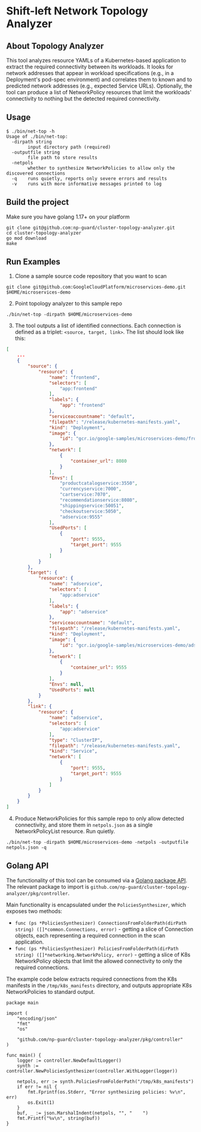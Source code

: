 # Shift-left Network Topology Analyzer

## About Topology Analyzer
This tool analyzes resource YAMLs of a Kubernetes-based application to extract the required connectivity between its workloads. It looks for network addresses that appear in workload specifications (e.g., in a Deployment's pod-spec environment) and correlates them to known and to predicted network addresses (e.g., expected Service URLs). Optionally, the tool can produce a list of NetworkPolicy resources that limit the workloads' connectivity to nothing but the detected required connectivity.

## Usage
```
$ ./bin/net-top -h
Usage of ./bin/net-top:
  -dirpath string
    	input directory path (required)
  -outputfile string
    	file path to store results
  -netpols
        whether to synthesize NetworkPolicies to allow only the discovered connections
  -q    runs quietly, reports only severe errors and results
  -v    runs with more informative messages printed to log
```

## Build the project
Make sure  you have golang 1.17+ on your platform

```shell
git clone git@github.com:np-guard/cluster-topology-analyzer.git
cd cluster-topology-analyzer
go mod download
make
```

## Run Examples

1. Clone a sample source code repository that you want to scan
```shell
git clone git@github.com:GoogleCloudPlatform/microservices-demo.git $HOME/microservices-demo
```

2. Point topology analyzer to this sample repo
```shell
./bin/net-top -dirpath $HOME/microservices-demo
```
3. The tool outputs a list of identified connections. Each connection is defined as a triplet: `<source, target, link>`. The list should look like this:
```json
[
    ...
    {
        "source": {
            "resource": {
                "name": "frontend",
                "selectors": [
                    "app:frontend"
                ],
                "labels": {
                    "app": "frontend"
                },
                "serviceaccountname": "default",
                "filepath": "/release/kubernetes-manifests.yaml",
                "kind": "Deployment",
                "image": {
                    "id": "gcr.io/google-samples/microservices-demo/frontend:v0.3.9"
                },
                "network": [
                    {
                        "container_url": 8080
                    }
                ],
                "Envs": [
                    "productcatalogservice:3550",
                    "currencyservice:7000",
                    "cartservice:7070",
                    "recommendationservice:8080",
                    "shippingservice:50051",
                    "checkoutservice:5050",
                    "adservice:9555"
                ],
                "UsedPorts": [
                    {
                        "port": 9555,
                        "target_port": 9555
                    }
                ]
            }
        },
        "target": {
            "resource": {
                "name": "adservice",
                "selectors": [
                    "app:adservice"
                ],
                "labels": {
                    "app": "adservice"
                },
                "serviceaccountname": "default",
                "filepath": "/release/kubernetes-manifests.yaml",
                "kind": "Deployment",
                "image": {
                    "id": "gcr.io/google-samples/microservices-demo/adservice:v0.3.9"
                },
                "network": [
                    {
                        "container_url": 9555
                    }
                ],
                "Envs": null,
                "UsedPorts": null
            }
        },
        "link": {
            "resource": {
                "name": "adservice",
                "selectors": [
                    "app:adservice"
                ],
                "type": "ClusterIP",
                "filepath": "/release/kubernetes-manifests.yaml",
                "kind": "Service",
                "network": [
                    {
                        "port": 9555,
                        "target_port": 9555
                    }
                ]
            }
        }
    }
]
```
4. Produce NetworkPolicies for this sample repo to only allow detected connectivity, and store them in `netpols.json` as a single NetworkPolicyList resource. Run quietly.
```shell
./bin/net-top -dirpath $HOME/microservices-demo -netpols -outputfile netpols.json -q
```

## Golang API
The functionality of this tool can be consumed via a [Golang package API](https://pkg.go.dev/github.com/np-guard/cluster-topology-analyzer/pkg/controller). The relevant package to import is `github.com/np-guard/cluster-topology-analyzer/pkg/controller`.

Main functionality is encapsulated under the `PoliciesSynthesizer`, which exposes two methods:
* `func (ps *PoliciesSynthesizer) ConnectionsFromFolderPath(dirPath string) ([]*common.Connections, error)` - getting a slice of Connection objects, each representing a required connection in the scan application.
* `func (ps *PoliciesSynthesizer) PoliciesFromFolderPath(dirPath string) ([]*networking.NetworkPolicy, error)` - getting a slice of K8s NetworkPolicy objects that limit the allowed connectivity to only the required connections.

The example code below extracts required connections from the K8s manifests in the `/tmp/k8s_manifests` directory, and outputs appropriate K8s NetworkPolicies to standard output.
```golang
package main

import (
	"encoding/json"
	"fmt"
	"os"

	"github.com/np-guard/cluster-topology-analyzer/pkg/controller"
)

func main() {
	logger := controller.NewDefaultLogger()
	synth := controller.NewPoliciesSynthesizer(controller.WithLogger(logger))

	netpols, err := synth.PoliciesFromFolderPath("/tmp/k8s_manifests")
	if err != nil {
		fmt.Fprintf(os.Stderr, "Error synthesizing policies: %v\n", err)
		os.Exit(1)
	}
	buf, _ := json.MarshalIndent(netpols, "", "    ")
	fmt.Printf("%v\n", string(buf))
}
```
